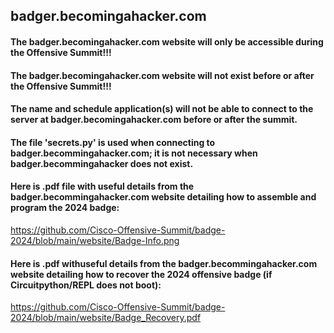 ## badger.becomingahacker.com

#### The badger.becomingahacker.com website will only be accessible during the Offensive Summit!!!

#### The badger.becomingahacker.com website will not exist before or after the Offensive Summit!!! 

#### The name and schedule application(s) will not be able to connect to the server at badger.becomingahacker.com before or after the summit.  

#### The file 'secrets.py' is used when connecting to badger.becommingahacker.com; it is not necessary when badger.becommingahacker does not exist. 

#### Here is .pdf file with useful details from the badger.becommingahacker.com website detailing how to assemble and program the 2024 badge:

https://github.com/Cisco-Offensive-Summit/badge-2024/blob/main/website/Badge-Info.png

#### Here is .pdf withuseful details from the badger.becommingahacker.com website detailing how to recover the 2024 offensive badge (if Circuitpython/REPL does not boot):  

https://github.com/Cisco-Offensive-Summit/badge-2024/blob/main/website/Badge_Recovery.pdf






